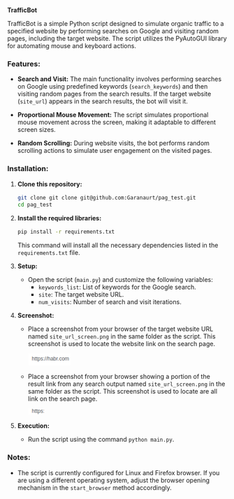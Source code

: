 **TrafficBot**

TrafficBot is a simple Python script designed to simulate organic traffic to a specified website by performing searches on Google and visiting random pages, including the target website. The script utilizes the PyAutoGUI library for automating mouse and keyboard actions.

### Features:

- **Search and Visit:**
  The main functionality involves performing searches on Google using predefined keywords (`search_keywords`) and then visiting random pages from the search results. If the target website (`site_url`) appears in the search results, the bot will visit it.

- **Proportional Mouse Movement:**
  The script simulates proportional mouse movement across the screen, making it adaptable to different screen sizes.

- **Random Scrolling:**
  During website visits, the bot performs random scrolling actions to simulate user engagement on the visited pages.



### Installation:

1. **Clone this repository:**
   ```bash
   git clone git clone git@github.com:Garanaurt/pag_test.git
   cd pag_test
   ```

2. **Install the required libraries:**
   ```bash
   pip install -r requirements.txt
   ```

   This command will install all the necessary dependencies listed in the `requirements.txt` file.

3. **Setup:**
   - Open the script (`main.py`) and customize the following variables:
     - `keywords_list`: List of keywords for the Google search.
     - `site`: The target website URL.
     - `num_visits`: Number of search and visit iterations.

4. **Screenshot:**
   - Place a screenshot from your browser of the target website URL named `site_url_screen.png` in the same folder as the script. This screenshot is used to locate the website link on the search page.
     
        ![screenshot of link](site_url_screen.png)

    - Place a screenshot from your browser showing a portion of the result link from any search output named `site_url_screen.png` in the same folder as the script. This screenshot is used to locate are all link on the search page.

        ![portion of link](https.png)


5. **Execution:**
   - Run the script using the command `python main.py`.

### Notes:

- The script is currently configured for Linux and Firefox browser. If you are using a different operating system, adjust the browser opening mechanism in the `start_browser` method accordingly.
